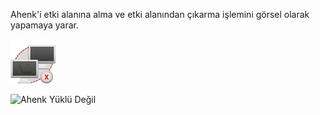 Ahenk'i etki alanına alma ve etki alanından çıkarma işlemini görsel olarak yapamaya yarar.

![Ahenk Yüklü](icons/ahenk-registered.png)

![Ahenk Yüklü Değil](icons/ahenk-unregistered.png)
